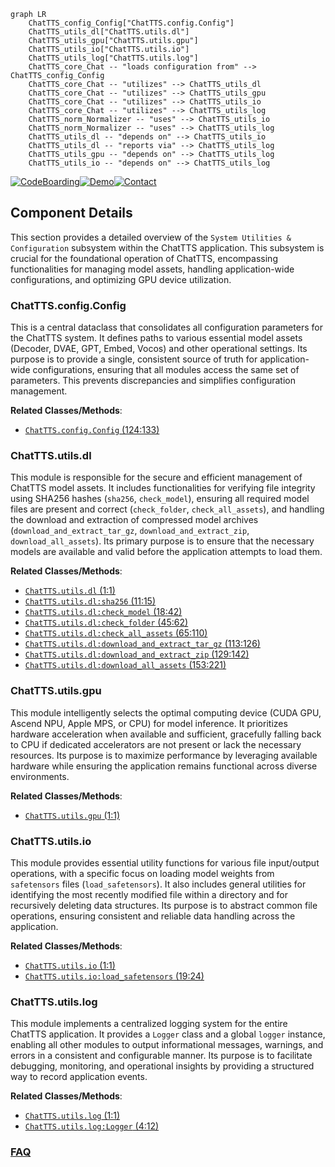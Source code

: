 ```mermaid
graph LR
    ChatTTS_config_Config["ChatTTS.config.Config"]
    ChatTTS_utils_dl["ChatTTS.utils.dl"]
    ChatTTS_utils_gpu["ChatTTS.utils.gpu"]
    ChatTTS_utils_io["ChatTTS.utils.io"]
    ChatTTS_utils_log["ChatTTS.utils.log"]
    ChatTTS_core_Chat -- "loads configuration from" --> ChatTTS_config_Config
    ChatTTS_core_Chat -- "utilizes" --> ChatTTS_utils_dl
    ChatTTS_core_Chat -- "utilizes" --> ChatTTS_utils_gpu
    ChatTTS_core_Chat -- "utilizes" --> ChatTTS_utils_io
    ChatTTS_core_Chat -- "utilizes" --> ChatTTS_utils_log
    ChatTTS_norm_Normalizer -- "uses" --> ChatTTS_utils_io
    ChatTTS_norm_Normalizer -- "uses" --> ChatTTS_utils_log
    ChatTTS_utils_dl -- "depends on" --> ChatTTS_utils_io
    ChatTTS_utils_dl -- "reports via" --> ChatTTS_utils_log
    ChatTTS_utils_gpu -- "depends on" --> ChatTTS_utils_log
    ChatTTS_utils_io -- "depends on" --> ChatTTS_utils_log
```
[![CodeBoarding](https://img.shields.io/badge/Generated%20by-CodeBoarding-9cf?style=flat-square)](https://github.com/CodeBoarding/CodeBoarding)[![Demo](https://img.shields.io/badge/Try%20our-Demo-blue?style=flat-square)](https://www.codeboarding.org/demo)[![Contact](https://img.shields.io/badge/Contact%20us%20-%20contact@codeboarding.org-lightgrey?style=flat-square)](mailto:contact@codeboarding.org)

## Component Details

This section provides a detailed overview of the `System Utilities & Configuration` subsystem within the ChatTTS application. This subsystem is crucial for the foundational operation of ChatTTS, encompassing functionalities for managing model assets, handling application-wide configurations, and optimizing GPU device utilization.

### ChatTTS.config.Config
This is a central dataclass that consolidates all configuration parameters for the ChatTTS system. It defines paths to various essential model assets (Decoder, DVAE, GPT, Embed, Vocos) and other operational settings. Its purpose is to provide a single, consistent source of truth for application-wide configurations, ensuring that all modules access the same set of parameters. This prevents discrepancies and simplifies configuration management.


**Related Classes/Methods**:

- <a href="https://github.com/2noise/ChatTTS/blob/master/ChatTTS/config/config.py#L124-L133" target="_blank" rel="noopener noreferrer">`ChatTTS.config.Config` (124:133)</a>


### ChatTTS.utils.dl
This module is responsible for the secure and efficient management of ChatTTS model assets. It includes functionalities for verifying file integrity using SHA256 hashes (`sha256`, `check_model`), ensuring all required model files are present and correct (`check_folder`, `check_all_assets`), and handling the download and extraction of compressed model archives (`download_and_extract_tar_gz`, `download_and_extract_zip`, `download_all_assets`). Its primary purpose is to ensure that the necessary models are available and valid before the application attempts to load them.


**Related Classes/Methods**:

- <a href="https://github.com/2noise/ChatTTS/blob/master/ChatTTS/utils/dl.py#L1-L1" target="_blank" rel="noopener noreferrer">`ChatTTS.utils.dl` (1:1)</a>
- <a href="https://github.com/2noise/ChatTTS/blob/master/ChatTTS/utils/dl.py#L11-L15" target="_blank" rel="noopener noreferrer">`ChatTTS.utils.dl:sha256` (11:15)</a>
- <a href="https://github.com/2noise/ChatTTS/blob/master/ChatTTS/utils/dl.py#L18-L42" target="_blank" rel="noopener noreferrer">`ChatTTS.utils.dl:check_model` (18:42)</a>
- <a href="https://github.com/2noise/ChatTTS/blob/master/ChatTTS/utils/dl.py#L45-L62" target="_blank" rel="noopener noreferrer">`ChatTTS.utils.dl:check_folder` (45:62)</a>
- <a href="https://github.com/2noise/ChatTTS/blob/master/ChatTTS/utils/dl.py#L65-L110" target="_blank" rel="noopener noreferrer">`ChatTTS.utils.dl:check_all_assets` (65:110)</a>
- <a href="https://github.com/2noise/ChatTTS/blob/master/ChatTTS/utils/dl.py#L113-L126" target="_blank" rel="noopener noreferrer">`ChatTTS.utils.dl:download_and_extract_tar_gz` (113:126)</a>
- <a href="https://github.com/2noise/ChatTTS/blob/master/ChatTTS/utils/dl.py#L129-L142" target="_blank" rel="noopener noreferrer">`ChatTTS.utils.dl:download_and_extract_zip` (129:142)</a>
- <a href="https://github.com/2noise/ChatTTS/blob/master/ChatTTS/utils/dl.py#L153-L221" target="_blank" rel="noopener noreferrer">`ChatTTS.utils.dl:download_all_assets` (153:221)</a>


### ChatTTS.utils.gpu
This module intelligently selects the optimal computing device (CUDA GPU, Ascend NPU, Apple MPS, or CPU) for model inference. It prioritizes hardware acceleration when available and sufficient, gracefully falling back to CPU if dedicated accelerators are not present or lack the necessary resources. Its purpose is to maximize performance by leveraging available hardware while ensuring the application remains functional across diverse environments.


**Related Classes/Methods**:

- <a href="https://github.com/2noise/ChatTTS/blob/master/ChatTTS/utils/gpu.py#L1-L1" target="_blank" rel="noopener noreferrer">`ChatTTS.utils.gpu` (1:1)</a>


### ChatTTS.utils.io
This module provides essential utility functions for various file input/output operations, with a specific focus on loading model weights from `safetensors` files (`load_safetensors`). It also includes general utilities for identifying the most recently modified file within a directory and for recursively deleting data structures. Its purpose is to abstract common file operations, ensuring consistent and reliable data handling across the application.


**Related Classes/Methods**:

- <a href="https://github.com/2noise/ChatTTS/blob/master/ChatTTS/utils/io.py#L1-L1" target="_blank" rel="noopener noreferrer">`ChatTTS.utils.io` (1:1)</a>
- <a href="https://github.com/2noise/ChatTTS/blob/master/ChatTTS/utils/io.py#L19-L24" target="_blank" rel="noopener noreferrer">`ChatTTS.utils.io:load_safetensors` (19:24)</a>


### ChatTTS.utils.log
This module implements a centralized logging system for the entire ChatTTS application. It provides a `Logger` class and a global `logger` instance, enabling all other modules to output informational messages, warnings, and errors in a consistent and configurable manner. Its purpose is to facilitate debugging, monitoring, and operational insights by providing a structured way to record application events.


**Related Classes/Methods**:

- <a href="https://github.com/2noise/ChatTTS/blob/master/ChatTTS/utils/log.py#L1-L1" target="_blank" rel="noopener noreferrer">`ChatTTS.utils.log` (1:1)</a>
- <a href="https://github.com/2noise/ChatTTS/blob/master/ChatTTS/utils/log.py#L4-L12" target="_blank" rel="noopener noreferrer">`ChatTTS.utils.log:Logger` (4:12)</a>




### [FAQ](https://github.com/CodeBoarding/GeneratedOnBoardings/tree/main?tab=readme-ov-file#faq)